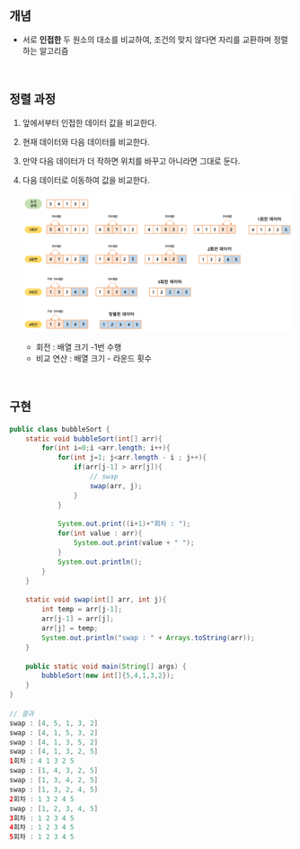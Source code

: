 ## 개념
- 서로 **인접한** 두 원소의 대소를 비교하여, 조건의 맞지 않다면 자리를 교환하며 정렬하는 알고리즘 

<br/>

## 정렬 과정
1. 앞에서부터 인접한 데이터 값을 비교한다.
2. 현재 데이터와 다음 데이터를 비교한다.
3. 만약 다음 데이터가 더 작하면 위치를 바꾸고 아니라면 그대로 둔다.
4. 다음 데이터로 이동하여 값을 비교한다.

    ![](/img/버블정렬.png)

    - 회전 : 배열 크기 -1번 수행
    - 비교 연산 : 배열 크기 - 라운드 횟수

<br/>

## 구현
```java
public class bubbleSort {
    static void bubbleSort(int[] arr){
        for(int i=0;i <arr.length; i++){
            for(int j=1; j<arr.length - i ; j++){
                if(arr[j-1] > arr[j]){
                    // swap
                    swap(arr, j);
                }
            }

            System.out.print((i+1)+"회차 : ");
            for(int value : arr){
                System.out.print(value + " ");
            }
            System.out.println();
        }
    }

    static void swap(int[] arr, int j){
        int temp = arr[j-1];
        arr[j-1] = arr[j];
        arr[j] = temp;
        System.out.println("swap : " + Arrays.toString(arr));
    }

    public static void main(String[] args) {
        bubbleSort(new int[]{5,4,1,3,2});
    }
}

// 결과 
swap : [4, 5, 1, 3, 2]
swap : [4, 1, 5, 3, 2]
swap : [4, 1, 3, 5, 2]
swap : [4, 1, 3, 2, 5]
1회차 : 4 1 3 2 5 
swap : [1, 4, 3, 2, 5]
swap : [1, 3, 4, 2, 5]
swap : [1, 3, 2, 4, 5]
2회차 : 1 3 2 4 5 
swap : [1, 2, 3, 4, 5]
3회차 : 1 2 3 4 5 
4회차 : 1 2 3 4 5 
5회차 : 1 2 3 4 5 
```